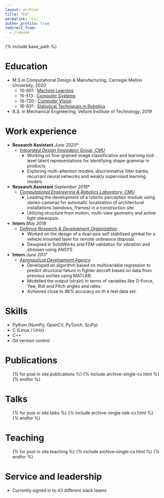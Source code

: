 ```yaml
---
layout: archive
title: "CV"
permalink: /cv/
author_profile: true
redirect_from:
  - /resume
---
```


{% include base_path %}

Education
======
* M.S  in Computational Design & Manufacturing, Carnegie Mellon University, 2020
  * 10-601 : [Machine Learning](http://www.cs.cmu.edu/~mgormley/courses/10601/) 
  * 15-513 : [Computer Systems](https://www.cs.cmu.edu/afs/cs/academic/class/15213-f19/www/syllabus/syllabus.pdf)
  * 16-720 : [Computer Vision](http://ci2cv.net/16720b/)
  * 16-831 : [Statistical Techniques in Robotics](https://AND2797.github.io/files/1.1_Logistics.pdf)
* B.S. in Mechanical Engineering, Vellore Institute of Technology, 2019

Work experience
======
* **Research Assistant** _June 2020_*
   * [_Integrated Design Innovation Group, CMU_](https://www.cmu.edu/me/idig/)
      * Working on fine-grained image classification and learning mid-level latent representations for identifying shape grammar in             products.
      * Exploring multi-attention models, discriminative filter banks, recurrant neural networks and weakly supervised learning models.
* **Research Assistant** _September 2019_*
   * [_Computational Engineering & Robotics Laboratory, CMU_](http://www.andrew.cmu.edu/user/shimada/)
      * Leading the development of a robotic perception module using stereo-cameras for automatic localization of architectural               installations (windows, frames) in a construction site.
      * Utilizing structure from motion, multi-view geometry and active light stereopsis. 
* **Intern** _May 2018_
  * [_Defence Research & Development Organization_](https://www.drdo.gov.in/labs-and-establishments/laser-science-technology-centre-lastec)
    * Worked on the design of a dual-axis self stabilized gimbal for a vehicle mounted laser for remote ordinance disposal.
    * Designed in SolidWorks and FEM validation for vibration and stresses using ANSYS
* **Intern** _June 2017_
  * [_Aeronautical Development Agency_](https://www.ada.gov.in/)
    * Developed an algorithm based on multivariable regression to predict structural failure in fighter aircraft based on
      data from previous sorties using MATLAB.
    * Modelled the output (strain) in terms of variables like G-Force, Yaw, Roll and Pitch angles and rates.
    * Achieved close to 96% accuracy on th e test data set.
  
Skills
======
* Python (NumPy, OpenCV, PyTorch, SciPy)
* C (Linux / Unix) 
* C++
* Git version control

Publications
======
  <ul>{% for post in site.publications %}
    {% include archive-single-cv.html %}
  {% endfor %}</ul>
  
Talks
======
  <ul>{% for post in site.talks %}
    {% include archive-single-talk-cv.html %}
  {% endfor %}</ul>
  
Teaching
======
  <ul>{% for post in site.teaching %}
    {% include archive-single-cv.html %}
  {% endfor %}</ul>
  
Service and leadership
======
* Currently signed in to 43 different slack teams
